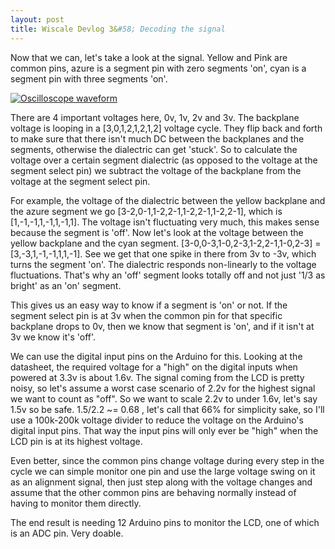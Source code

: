 ```yaml
---
layout: post
title: Wiscale Devlog 3&#58; Decoding the signal
---
```


Now that we can, let's take a look at the signal. Yellow and Pink are common pins, azure is a segment pin with zero segments 'on', cyan is a segment pin with three segments 'on'.

[![Oscilloscope waveform](https://cloud.githubusercontent.com/assets/16624353/13721429/21c0ed94-e87b-11e5-8248-6b2e0fcfb4d1.jpg)
](http://imgur.com/1WjnDlk)

There are 4 important voltages here, 0v, 1v, 2v and 3v. The backplane voltage is looping in a \[3,0,1,2,1,2,1,2\] voltage cycle. They flip back and forth to make sure that there isn't much DC between the backplanes and the segments, otherwise the dialectric can get 'stuck'. So to calculate the voltage over a certain segment dialectric (as opposed to the voltage at the segment select pin) we subtract the voltage of the backplane from the voltage at the segment select pin. 

For example, the voltage of the dialectric between the yellow backplane and the azure segment we go \[3-2,0-1,1-2,2-1,1-2,2-1,1-2,2-1\], which is \[1,-1,-1,1,-1,1,-1,1\]. The voltage isn't fluctuating very much, this makes sense because the segment is 'off'. Now let's look at the voltage between the yellow backplane and the cyan segment. \[3-0,0-3,1-0,2-3,1-2,2-1,1-0,2-3\] = \[3,-3,1,-1,-1,1,1,-1\]. See we get that one spike in there from 3v to -3v, which turns the segment 'on'. The dialectric responds non-linearly to the voltage fluctuations. That's why an 'off' segment looks totally off and not just '1/3 as bright' as an 'on' segment.

This gives us an easy way to know if a segment is 'on' or not. If the segment select pin is at 3v when the common pin for that specific backplane drops to 0v, then we know that segment is 'on', and if it isn't at 3v we know it's 'off'. 

We can use the digital input pins on the Arduino for this. Looking at the datasheet, the required voltage for a "high" on the digital inputs when powered at 3.3v is about 1.6v. The signal coming from the LCD is pretty noisy, so let's assume a worst case scenario of 2.2v for the highest signal we want to count as "off". So we want to scale 2.2v to under 1.6v, let's say 1.5v so be safe. 1.5/2.2 ~= 0.68 , let's call that 66% for simplicity sake, so I'll use a 100k-200k voltage divider to reduce the voltage on the Arduino's digital input pins. That way the input pins will only ever be "high" when the LCD pin is at its highest voltage.

Even better, since the common pins change voltage during every step in the cycle we can simple monitor one pin and use the large voltage swing on it as an alignment signal, then just step along with the voltage changes and assume that the other common pins are behaving normally instead of having to monitor them directly.

The end result is needing 12 Arduino pins to monitor the LCD, one of which is an ADC pin. Very doable.
